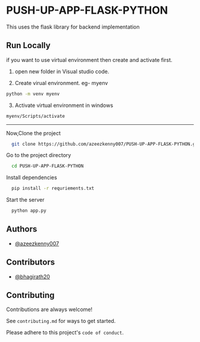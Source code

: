 
# PUSH-UP-APP-FLASK-PYTHON

This uses the flask library for backend implementation



## Run Locally

if you want to use virtual environment then create and activate first.

1. open new folder in Visual studio code.

2. Create virual environment. eg- myenv

```bash
python -m venv myenv
```
3. Activate virtual environment in windows

```bash
myenv/Scripts/activate
```

--------

Now,Clone the project

```bash
  git clone https://github.com/azeezkenny007/PUSH-UP-APP-FLASK-PYTHON.git
```

Go to the project directory

```bash
  cd PUSH-UP-APP-FLASK-PYTHON
```

Install dependencies

```bash
  pip install -r requriements.txt
```

Start the server

```bash
  python app.py
```


## Authors

- [@azeezkenny007](https://github.com/azeezkenny007)

## Contributors

- [@bhagirath20](https://www.github.com/bhagirath20)

## Contributing

Contributions are always welcome!

See `contributing.md` for ways to get started.

Please adhere to this project's `code of conduct`.

